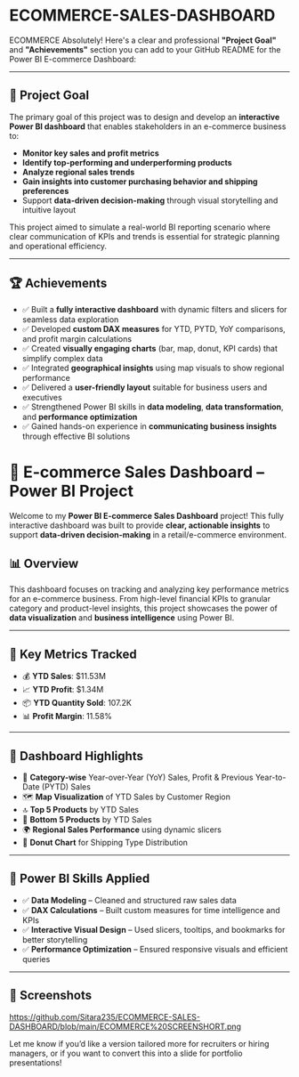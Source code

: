 # ECOMMERCE-SALES-DASHBOARD
ECOMMERCE
Absolutely! Here's a clear and professional **"Project Goal"** and **"Achievements"** section you can add to your GitHub README for the Power BI E-commerce Dashboard:

---

## 🎯 Project Goal

The primary goal of this project was to design and develop an **interactive Power BI dashboard** that enables stakeholders in an e-commerce business to:

* **Monitor key sales and profit metrics**
* **Identify top-performing and underperforming products**
* **Analyze regional sales trends**
* **Gain insights into customer purchasing behavior and shipping preferences**
* Support **data-driven decision-making** through visual storytelling and intuitive layout

This project aimed to simulate a real-world BI reporting scenario where clear communication of KPIs and trends is essential for strategic planning and operational efficiency.

---

## 🏆 Achievements

* ✅ Built a **fully interactive dashboard** with dynamic filters and slicers for seamless data exploration
* ✅ Developed **custom DAX measures** for YTD, PYTD, YoY comparisons, and profit margin calculations
* ✅ Created **visually engaging charts** (bar, map, donut, KPI cards) that simplify complex data
* ✅ Integrated **geographical insights** using map visuals to show regional performance
* ✅ Delivered a **user-friendly layout** suitable for business users and executives
* ✅ Strengthened Power BI skills in **data modeling**, **data transformation**, and **performance optimization**
* ✅ Gained hands-on experience in **communicating business insights** through effective BI solutions




# 🚀 E-commerce Sales Dashboard – Power BI Project

Welcome to my **Power BI E-commerce Sales Dashboard** project! This fully interactive dashboard was built to provide **clear, actionable insights** to support **data-driven decision-making** in a retail/e-commerce environment.

## 📊 Overview

This dashboard focuses on tracking and analyzing key performance metrics for an e-commerce business. From high-level financial KPIs to granular category and product-level insights, this project showcases the power of **data visualization** and **business intelligence** using Power BI.

---

## 🔑 Key Metrics Tracked

* 💰 **YTD Sales**: $11.53M
* 📈 **YTD Profit**: $1.34M
* 📦 **YTD Quantity Sold**: 107.2K
* 📊 **Profit Margin**: 11.58%

---

## 🌟 Dashboard Highlights

* 📂 **Category-wise** Year-over-Year (YoY) Sales, Profit & Previous Year-to-Date (PYTD) Sales
* 🗺️ **Map Visualization** of YTD Sales by Customer Region
* 🔝 **Top 5 Products** by YTD Sales
* 🔻 **Bottom 5 Products** by YTD Sales
* 🌍 **Regional Sales Performance** using dynamic slicers
* 🍩 **Donut Chart** for Shipping Type Distribution

---

## 🧠 Power BI Skills Applied

* ✅ **Data Modeling** – Cleaned and structured raw sales data
* ✅ **DAX Calculations** – Built custom measures for time intelligence and KPIs
* ✅ **Interactive Visual Design** – Used slicers, tooltips, and bookmarks for better storytelling
* ✅ **Performance Optimization** – Ensured responsive visuals and efficient queries

---

## 📸 Screenshots
https://github.com/Sitara235/ECOMMERCE-SALES-DASHBOARD/blob/main/ECOMMERCE%20SCREENSHORT.png





Let me know if you’d like a version tailored more for recruiters or hiring managers, or if you want to convert this into a slide for portfolio presentations!
